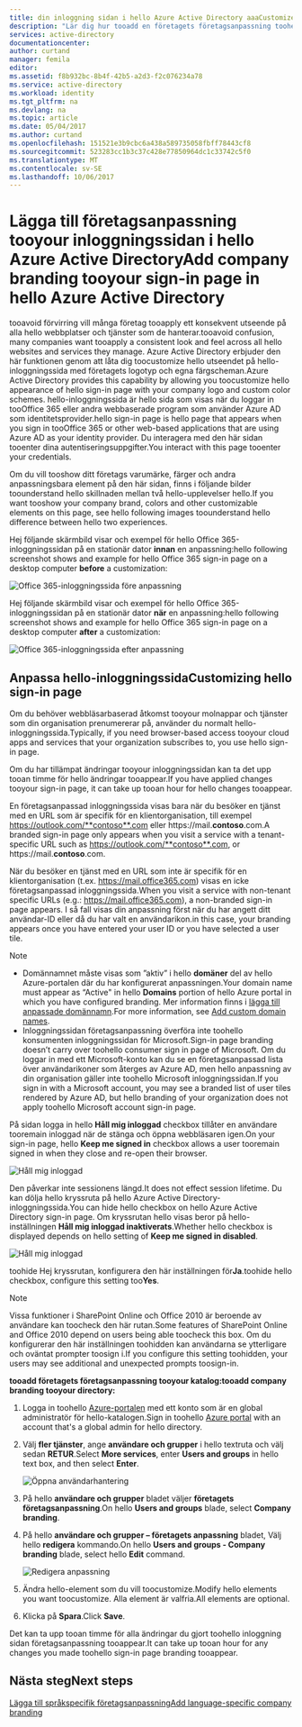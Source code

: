 ```yaml
---
title: din inloggning sidan i hello Azure Active Directory aaaCustomize | Microsoft Docs
description: "Lär dig hur tooadd en företagets företagsanpassning toohello Azure inloggning sida"
services: active-directory
documentationcenter: 
author: curtand
manager: femila
editor: 
ms.assetid: f8b932bc-8b4f-42b5-a2d3-f2c076234a78
ms.service: active-directory
ms.workload: identity
ms.tgt_pltfrm: na
ms.devlang: na
ms.topic: article
ms.date: 05/04/2017
ms.author: curtand
ms.openlocfilehash: 151521e3b9cbc6a438a589735058fbff78443cf8
ms.sourcegitcommit: 523283cc1b3c37c428e77850964dc1c33742c5f0
ms.translationtype: MT
ms.contentlocale: sv-SE
ms.lasthandoff: 10/06/2017
---
```

# <a name="add-company-branding-tooyour-sign-in-page-in-hello-azure-active-directory"></a><span data-ttu-id="e30af-103">Lägga till företagsanpassning tooyour inloggningssidan i hello Azure Active Directory</span><span class="sxs-lookup"><span data-stu-id="e30af-103">Add company branding tooyour sign-in page in hello Azure Active Directory</span></span>
<span data-ttu-id="e30af-104">tooavoid förvirring vill många företag tooapply ett konsekvent utseende på alla hello webbplatser och tjänster som de hanterar.</span><span class="sxs-lookup"><span data-stu-id="e30af-104">tooavoid confusion, many companies want tooapply a consistent look and feel across all hello websites and services they manage.</span></span> <span data-ttu-id="e30af-105">Azure Active Directory erbjuder den här funktionen genom att låta dig toocustomize hello utseendet på hello-inloggningssida med företagets logotyp och egna färgscheman.</span><span class="sxs-lookup"><span data-stu-id="e30af-105">Azure Active Directory provides this capability by allowing you toocustomize hello appearance of hello sign-in page with your company logo and custom color schemes.</span></span> <span data-ttu-id="e30af-106">hello-inloggningssida är hello sida som visas när du loggar in tooOffice 365 eller andra webbaserade program som använder Azure AD som identitetsprovider.</span><span class="sxs-lookup"><span data-stu-id="e30af-106">hello sign-in page is hello page that appears when you sign in tooOffice 365 or other web-based applications that are using Azure AD as your identity provider.</span></span> <span data-ttu-id="e30af-107">Du interagera med den här sidan tooenter dina autentiseringsuppgifter.</span><span class="sxs-lookup"><span data-stu-id="e30af-107">You interact with this page tooenter your credentials.</span></span>

<span data-ttu-id="e30af-108">Om du vill tooshow ditt företags varumärke, färger och andra anpassningsbara element på den här sidan, finns i följande bilder toounderstand hello skillnaden mellan två hello-upplevelser hello.</span><span class="sxs-lookup"><span data-stu-id="e30af-108">If you want tooshow your company brand, colors and other customizable elements on this page, see hello following images toounderstand hello difference between hello two experiences.</span></span>

<span data-ttu-id="e30af-109">Hej följande skärmbild visar och exempel för hello Office 365-inloggningssidan på en stationär dator **innan** en anpassning:</span><span class="sxs-lookup"><span data-stu-id="e30af-109">hello following screenshot shows and example for hello Office 365 sign-in page on a desktop computer **before** a customization:</span></span>

![Office 365-inloggningssida före anpassning](./media/active-directory-branding-custom-signon-azure-portal/sign-in-page-before-customization.png)

<span data-ttu-id="e30af-111">Hej följande skärmbild visar och exempel för hello Office 365-inloggningssidan på en stationär dator **när** en anpassning:</span><span class="sxs-lookup"><span data-stu-id="e30af-111">hello following screenshot shows and example for hello Office 365 sign-in page on a desktop computer **after** a customization:</span></span>

![Office 365-inloggningssida efter anpassning](./media/active-directory-branding-custom-signon-azure-portal/sign-in-page-after-customization.png)

## <a name="customizing-hello-sign-in-page"></a><span data-ttu-id="e30af-113">Anpassa hello-inloggningssida</span><span class="sxs-lookup"><span data-stu-id="e30af-113">Customizing hello sign-in page</span></span>
<span data-ttu-id="e30af-114">Om du behöver webbläsarbaserad åtkomst tooyour molnappar och tjänster som din organisation prenumererar på, använder du normalt hello-inloggningssida.</span><span class="sxs-lookup"><span data-stu-id="e30af-114">Typically, if you need browser-based access tooyour cloud apps and services that your organization subscribes to, you use hello sign-in page.</span></span>

<span data-ttu-id="e30af-115">Om du har tillämpat ändringar tooyour inloggningssidan kan ta det upp tooan timme för hello ändringar tooappear.</span><span class="sxs-lookup"><span data-stu-id="e30af-115">If you have applied changes tooyour sign-in page, it can take up tooan hour for hello changes tooappear.</span></span>

<span data-ttu-id="e30af-116">En företagsanpassad inloggningssida visas bara när du besöker en tjänst med en URL som är specifik för en klientorganisation, till exempel https://outlook.com/**contoso**.com eller https://mail.**contoso**.com.</span><span class="sxs-lookup"><span data-stu-id="e30af-116">A branded sign-in page only appears when you visit a service with a tenant-specific URL such as https://outlook.com/**contoso**.com, or https://mail.**contoso**.com.</span></span>

<span data-ttu-id="e30af-117">När du besöker en tjänst med en URL som inte är specifik för en klientorganisation (t.ex. https://mail.office365.com) visas en icke företagsanpassad inloggningssida.</span><span class="sxs-lookup"><span data-stu-id="e30af-117">When you visit a service with non-tenant specific URLs (e.g.: https://mail.office365.com), a non-branded sign-in page appears.</span></span> <span data-ttu-id="e30af-118">I så fall visas din anpassning först när du har angett ditt användar-ID eller då du har valt en användarikon.</span><span class="sxs-lookup"><span data-stu-id="e30af-118">in this case, your branding appears once you have entered your user ID or you have selected a user tile.</span></span>

> [!NOTE]
> * <span data-ttu-id="e30af-119">Domännamnet måste visas som ”aktiv” i hello **domäner** del av hello Azure-portalen där du har konfigurerat anpassningen.</span><span class="sxs-lookup"><span data-stu-id="e30af-119">Your domain name must appear as “Active" in hello **Domains** portion of hello Azure portal in which you have configured branding.</span></span> <span data-ttu-id="e30af-120">Mer information finns i [lägga till anpassade domännamn](active-directory-domains-add-azure-portal.md).</span><span class="sxs-lookup"><span data-stu-id="e30af-120">For more information, see [Add custom domain names](active-directory-domains-add-azure-portal.md).</span></span>
> * <span data-ttu-id="e30af-121">Inloggningssidan företagsanpassning överföra inte toohello konsumenten inloggningssidan för Microsoft.</span><span class="sxs-lookup"><span data-stu-id="e30af-121">Sign-in page branding doesn’t carry over toohello consumer sign in page of Microsoft.</span></span> <span data-ttu-id="e30af-122">Om du loggar in med ett Microsoft-konto kan du se en företagsanpassad lista över användarikoner som återges av Azure AD, men hello anpassning av din organisation gäller inte toohello Microsoft inloggningssidan.</span><span class="sxs-lookup"><span data-stu-id="e30af-122">If you sign in with a Microsoft account, you may see a branded list of user tiles rendered by Azure AD, but hello branding of your organization does not apply toohello Microsoft account sign-in page.</span></span>
>
>

<span data-ttu-id="e30af-123">På sidan logga in hello **Håll mig inloggad** checkbox tillåter en användare tooremain inloggad när de stänga och öppna webbläsaren igen.</span><span class="sxs-lookup"><span data-stu-id="e30af-123">On your sign-in page, hello **Keep me signed in** checkbox allows a user tooremain signed in when they close and re-open their browser.</span></span>

   ![Håll mig inloggad](./media/active-directory-branding-custom-signon-azure-portal/01.png)

<span data-ttu-id="e30af-125">Den påverkar inte sessionens längd.</span><span class="sxs-lookup"><span data-stu-id="e30af-125">It does not effect session lifetime.</span></span> <span data-ttu-id="e30af-126">Du kan dölja hello kryssruta på hello Azure Active Directory-inloggningssida.</span><span class="sxs-lookup"><span data-stu-id="e30af-126">You can hide hello checkbox on hello Azure Active Directory sign-in page.</span></span>
<span data-ttu-id="e30af-127">Om kryssrutan hello visas beror på hello-inställningen **Håll mig inloggad inaktiverats**.</span><span class="sxs-lookup"><span data-stu-id="e30af-127">Whether hello checkbox is displayed depends on hello setting of **Keep me signed in disabled**.</span></span>

   ![Håll mig inloggad](./media/active-directory-branding-custom-signon-azure-portal/02.png)

<span data-ttu-id="e30af-129">toohide Hej kryssrutan, konfigurera den här inställningen för**Ja**.</span><span class="sxs-lookup"><span data-stu-id="e30af-129">toohide hello checkbox, configure this setting too**Yes**.</span></span>

> [!NOTE]
> <span data-ttu-id="e30af-130">Vissa funktioner i SharePoint Online och Office 2010 är beroende av användare kan toocheck den här rutan.</span><span class="sxs-lookup"><span data-stu-id="e30af-130">Some features of SharePoint Online and Office 2010 depend on users being able toocheck this box.</span></span> <span data-ttu-id="e30af-131">Om du konfigurerar den här inställningen toohidden kan användarna se ytterligare och oväntat prompter toosign i.</span><span class="sxs-lookup"><span data-stu-id="e30af-131">If you configure this setting toohidden, your users may see additional and unexpected prompts toosign-in.</span></span>
>
>

<span data-ttu-id="e30af-132">**tooadd företagets företagsanpassning tooyour katalog:**</span><span class="sxs-lookup"><span data-stu-id="e30af-132">**tooadd company branding tooyour directory:**</span></span>

1. <span data-ttu-id="e30af-133">Logga in toohello [Azure-portalen](https://portal.azure.com) med ett konto som är en global administratör för hello-katalogen.</span><span class="sxs-lookup"><span data-stu-id="e30af-133">Sign in toohello [Azure portal](https://portal.azure.com) with an account that's a global admin for hello directory.</span></span>
2. <span data-ttu-id="e30af-134">Välj **fler tjänster**, ange **användare och grupper** i hello textruta och välj sedan **RETUR**.</span><span class="sxs-lookup"><span data-stu-id="e30af-134">Select **More services**, enter **Users and groups** in hello text box, and then select **Enter**.</span></span>

   ![Öppna användarhantering](./media/active-directory-branding-custom-signon-azure-portal/user-management.png)
3. <span data-ttu-id="e30af-136">På hello **användare och grupper** bladet väljer **företagets företagsanpassning**.</span><span class="sxs-lookup"><span data-stu-id="e30af-136">On hello **Users and groups** blade, select **Company branding**.</span></span>
4. <span data-ttu-id="e30af-137">På hello **användare och grupper – företagets anpassning** bladet, Välj hello **redigera** kommando.</span><span class="sxs-lookup"><span data-stu-id="e30af-137">On hello **Users and groups - Company branding** blade, select hello **Edit** command.</span></span>

    ![Redigera anpassning](./media/active-directory-branding-custom-signon-azure-portal/edit-branding.png)
5. <span data-ttu-id="e30af-139">Ändra hello-element som du vill toocustomize.</span><span class="sxs-lookup"><span data-stu-id="e30af-139">Modify hello elements you want toocustomize.</span></span> <span data-ttu-id="e30af-140">Alla element är valfria.</span><span class="sxs-lookup"><span data-stu-id="e30af-140">All elements are optional.</span></span>
6. <span data-ttu-id="e30af-141">Klicka på **Spara**.</span><span class="sxs-lookup"><span data-stu-id="e30af-141">Click **Save**.</span></span>

<span data-ttu-id="e30af-142">Det kan ta upp tooan timme för alla ändringar du gjort toohello inloggning sidan företagsanpassning tooappear.</span><span class="sxs-lookup"><span data-stu-id="e30af-142">It can take up tooan hour for any changes you made toohello sign-in page branding tooappear.</span></span>

## <a name="next-steps"></a><span data-ttu-id="e30af-143">Nästa steg</span><span class="sxs-lookup"><span data-stu-id="e30af-143">Next steps</span></span>
[<span data-ttu-id="e30af-144">Lägga till språkspecifik företagsanpassning</span><span class="sxs-lookup"><span data-stu-id="e30af-144">Add language-specific company branding</span></span>](active-directory-branding-localize-azure-portal.md)
